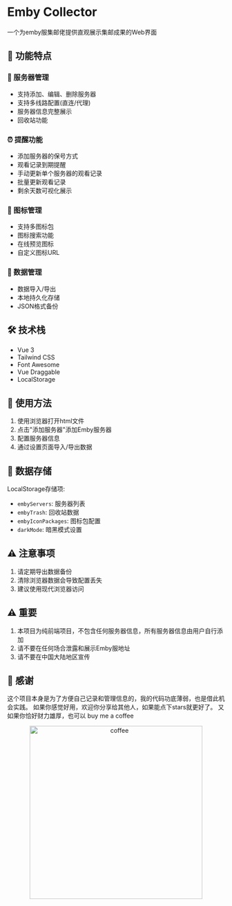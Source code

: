 # Emby Collector
一个为emby服集邮佬提供直观展示集邮成果的Web界面

## 🌟 功能特点

### 📡 服务器管理
- 支持添加、编辑、删除服务器
- 支持多线路配置(直连/代理)
- 服务器信息完整展示
- 回收站功能

### ⏰ 提醒功能
- 添加服务器的保号方式
- 观看记录到期提醒
- 手动更新单个服务器的观看记录
- 批量更新观看记录
- 剩余天数可视化展示

### 🎨 图标管理
- 支持多图标包
- 图标搜索功能
- 在线预览图标
- 自定义图标URL

### 💾 数据管理
- 数据导入/导出
- 本地持久化存储
- JSON格式备份


## 🛠️ 技术栈

- Vue 3 
- Tailwind CSS
- Font Awesome
- Vue Draggable
- LocalStorage

## 📖 使用方法

1. 使用浏览器打开html文件
2. 点击"添加服务器"添加Emby服务器
3. 配置服务器信息
4. 通过设置页面导入/导出数据

## 💽 数据存储

LocalStorage存储项:
- `embyServers`: 服务器列表
- `embyTrash`: 回收站数据
- `embyIconPackages`: 图标包配置
- `darkMode`: 暗黑模式设置

## ⚠️ 注意事项

1. 请定期导出数据备份
2. 清除浏览器数据会导致配置丢失
3. 建议使用现代浏览器访问

## ⚠️ 重要

1. 本项目为纯前端项目，不包含任何服务器信息，所有服务器信息由用户自行添加
2. 请不要在任何场合泄露和展示Emby服地址
3. 请不要在中国大陆地区宣传



## 🤝 感谢

这个项目本身是为了方便自己记录和管理信息的，我的代码功底薄弱，也是借此机会实践。
如果你感觉好用，欢迎你分享给其他人，如果能点下stars就更好了。
又如果你恰好财力雄厚，也可以 buy me a coffee

<p align="center">
  <img src="https://github.com/imsandor/embycollector/blob/main/coffee.png" alt="coffee" width="400" />
</p>


